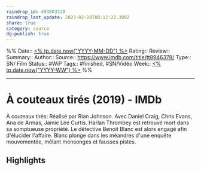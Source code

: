 ```yaml
---
raindrop_id: 493803330
raindrop_last_update: 2023-02-28T08:12:22.389Z
share: true
category: source
dg-publish: true
---
```


%%
Date:: [<% tp.date.now("YYYY-MM-DD") %>](%3C%25%20tp.date.now(%22YYYY-MM-DD%22)%20%25%3E.md)
Rating::
Review:: 
Summary:: 
Author::
Source:: https://www.imdb.com/title/tt8946378/
Type:: SN/ Film
Status:: #WiP
Tags:: #finished, #SN/Vidéo
Week:: [<% tp.date.now("YYYY-WW") %>](%3C%25%20tp.date.now(%22YYYY-WW%22)%20%25%3E.md)
%%
***
# À couteaux tirés (2019) - IMDb

À couteaux tirés: Réalisé par Rian Johnson. Avec Daniel Craig, Chris Evans, Ana de Armas, Jamie Lee Curtis. Harlan Thrombey est retrouvé mort dans sa somptueuse propriété. Le détective Benoit Blanc est alors engagé afin d'élucider l'affaire. Blanc plonge dans les méandres d'une enquête mouvementée, mêlant mensonges et fausses pistes.

## Highlights

